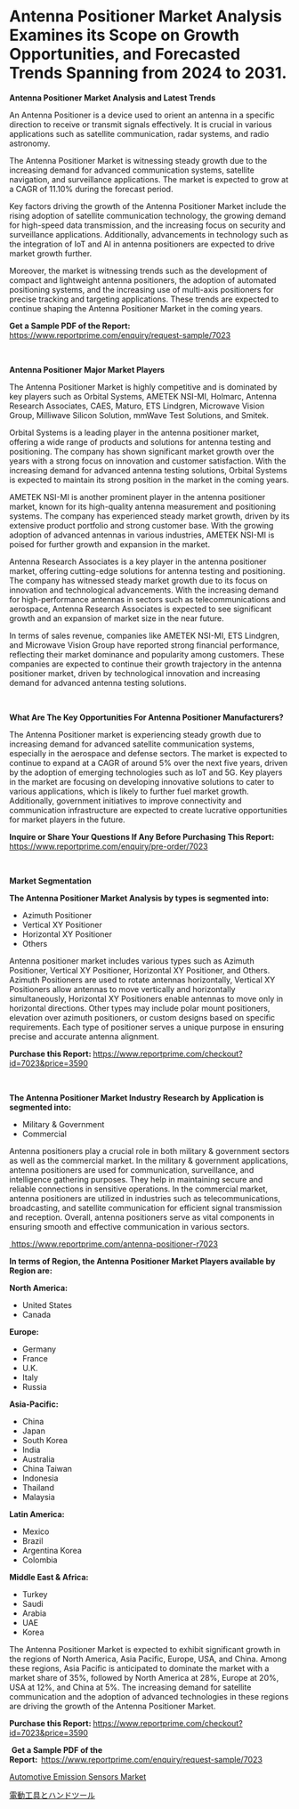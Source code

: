 <p><h1>Antenna Positioner Market Analysis Examines its Scope on Growth Opportunities, and Forecasted Trends Spanning from 2024 to 2031.</h1></p><p><strong>Antenna Positioner Market Analysis and Latest Trends</strong></p>
<p><p>An Antenna Positioner is a device used to orient an antenna in a specific direction to receive or transmit signals effectively. It is crucial in various applications such as satellite communication, radar systems, and radio astronomy.</p><p>The Antenna Positioner Market is witnessing steady growth due to the increasing demand for advanced communication systems, satellite navigation, and surveillance applications. The market is expected to grow at a CAGR of 11.10% during the forecast period.</p><p>Key factors driving the growth of the Antenna Positioner Market include the rising adoption of satellite communication technology, the growing demand for high-speed data transmission, and the increasing focus on security and surveillance applications. Additionally, advancements in technology such as the integration of IoT and AI in antenna positioners are expected to drive market growth further.</p><p>Moreover, the market is witnessing trends such as the development of compact and lightweight antenna positioners, the adoption of automated positioning systems, and the increasing use of multi-axis positioners for precise tracking and targeting applications. These trends are expected to continue shaping the Antenna Positioner Market in the coming years.</p></p>
<p><strong>Get a Sample PDF of the Report:&nbsp;</strong> <a href="https://www.reportprime.com/enquiry/request-sample/7023">https://www.reportprime.com/enquiry/request-sample/7023</a></p>
<p>&nbsp;</p>
<p><strong>Antenna Positioner Major Market Players</strong></p>
<p><p>The Antenna Positioner Market is highly competitive and is dominated by key players such as Orbital Systems, AMETEK NSI-MI, Holmarc, Antenna Research Associates, CAES, Maturo, ETS Lindgren, Microwave Vision Group, Milliwave Silicon Solution, mmWave Test Solutions, and Smitek.</p><p>Orbital Systems is a leading player in the antenna positioner market, offering a wide range of products and solutions for antenna testing and positioning. The company has shown significant market growth over the years with a strong focus on innovation and customer satisfaction. With the increasing demand for advanced antenna testing solutions, Orbital Systems is expected to maintain its strong position in the market in the coming years.</p><p>AMETEK NSI-MI is another prominent player in the antenna positioner market, known for its high-quality antenna measurement and positioning systems. The company has experienced steady market growth, driven by its extensive product portfolio and strong customer base. With the growing adoption of advanced antennas in various industries, AMETEK NSI-MI is poised for further growth and expansion in the market.</p><p>Antenna Research Associates is a key player in the antenna positioner market, offering cutting-edge solutions for antenna testing and positioning. The company has witnessed steady market growth due to its focus on innovation and technological advancements. With the increasing demand for high-performance antennas in sectors such as telecommunications and aerospace, Antenna Research Associates is expected to see significant growth and an expansion of market size in the near future.</p><p>In terms of sales revenue, companies like AMETEK NSI-MI, ETS Lindgren, and Microwave Vision Group have reported strong financial performance, reflecting their market dominance and popularity among customers. These companies are expected to continue their growth trajectory in the antenna positioner market, driven by technological innovation and increasing demand for advanced antenna testing solutions.</p></p>
<p>&nbsp;</p>
<p><strong>What Are The Key Opportunities For Antenna Positioner Manufacturers?</strong></p>
<p><p>The Antenna Positioner market is experiencing steady growth due to increasing demand for advanced satellite communication systems, especially in the aerospace and defense sectors. The market is expected to continue to expand at a CAGR of around 5% over the next five years, driven by the adoption of emerging technologies such as IoT and 5G. Key players in the market are focusing on developing innovative solutions to cater to various applications, which is likely to further fuel market growth. Additionally, government initiatives to improve connectivity and communication infrastructure are expected to create lucrative opportunities for market players in the future.</p></p>
<p><strong>Inquire or Share Your Questions If Any Before Purchasing This Report:</strong> <a href="https://www.reportprime.com/enquiry/pre-order/7023">https://www.reportprime.com/enquiry/pre-order/7023</a></p>
<p>&nbsp;</p>
<p><strong>Market Segmentation</strong></p>
<p><strong>The Antenna Positioner Market Analysis by types is segmented into:</strong></p>
<p><ul><li>Azimuth Positioner</li><li>Vertical XY Positioner</li><li>Horizontal XY Positioner</li><li>Others</li></ul></p>
<p><p>Antenna positioner market includes various types such as Azimuth Positioner, Vertical XY Positioner, Horizontal XY Positioner, and Others. Azimuth Positioners are used to rotate antennas horizontally, Vertical XY Positioners allow antennas to move vertically and horizontally simultaneously, Horizontal XY Positioners enable antennas to move only in horizontal directions. Other types may include polar mount positioners, elevation over azimuth positioners, or custom designs based on specific requirements. Each type of positioner serves a unique purpose in ensuring precise and accurate antenna alignment.</p></p>
<p><strong>Purchase this Report:&nbsp;</strong><a href="https://www.reportprime.com/checkout?id=7023&price=3590">https://www.reportprime.com/checkout?id=7023&price=3590</a></p>
<p>&nbsp;</p>
<p><strong>The Antenna Positioner Market Industry Research by Application is segmented into:</strong></p>
<p><ul><li>Military & Government</li><li>Commercial</li></ul></p>
<p><p>Antenna positioners play a crucial role in both military & government sectors as well as the commercial market. In the military & government applications, antenna positioners are used for communication, surveillance, and intelligence gathering purposes. They help in maintaining secure and reliable connections in sensitive operations. In the commercial market, antenna positioners are utilized in industries such as telecommunications, broadcasting, and satellite communication for efficient signal transmission and reception. Overall, antenna positioners serve as vital components in ensuring smooth and effective communication in various sectors.</p></p>
<p><a href="https://www.reportprime.com/antenna-positioner-r7023">&nbsp;https://www.reportprime.com/antenna-positioner-r7023</a></p>
<p><strong>In terms of Region, the Antenna Positioner Market Players available by Region are:</strong></p>
<p>
    <p> <strong> North America: </strong>
        <ul>
            <li>United States</li>
            <li>Canada</li>
        </ul>
        </p> 
    <p> <strong> Europe: </strong>
        <ul>
            <li>Germany</li>
            <li>France</li>
            <li>U.K.</li>
            <li>Italy</li>
            <li>Russia</li>
        </ul>
        </p> 
    <p> <strong> Asia-Pacific: </strong>
        <ul>
            <li>China</li>
            <li>Japan</li>
            <li>South Korea</li>
            <li>India</li>
            <li>Australia</li>
            <li>China Taiwan</li>
            <li>Indonesia</li>
            <li>Thailand</li>
            <li>Malaysia</li>
        </ul>
        </p> 
    <p> <strong> Latin America: </strong>
        <ul>
            <li>Mexico</li>
            <li>Brazil</li>
            <li>Argentina Korea</li>
            <li>Colombia</li>
        </ul>
        </p> 
    <p> <strong> Middle East & Africa: </strong>
        <ul>
            <li>Turkey</li>
            <li>Saudi</li>
            <li>Arabia</li>
            <li>UAE</li>
            <li>Korea</li>
        </ul>
    </p>
    </p>
<p><p>The Antenna Positioner Market is expected to exhibit significant growth in the regions of North America, Asia Pacific, Europe, USA, and China. Among these regions, Asia Pacific is anticipated to dominate the market with a market share of 35%, followed by North America at 28%, Europe at 20%, USA at 12%, and China at 5%. The increasing demand for satellite communication and the adoption of advanced technologies in these regions are driving the growth of the Antenna Positioner Market.</p></p>
<p><strong>Purchase this Report: </strong><a href="https://www.reportprime.com/checkout?id=7023&price=3590">https://www.reportprime.com/checkout?id=7023&price=3590</a></p>
<p>&nbsp;<strong>Get a Sample PDF of the Report:&nbsp;&nbsp;</strong><a href="https://www.reportprime.com/enquiry/request-sample/7023">https://www.reportprime.com/enquiry/request-sample/7023</a></p>
<p><strong></strong></p>
<p><p><a href="https://view.publitas.com/reportprime-1/automotive-emission-sensors-market-report-reveals-the-latest-trends-and-growth-opportunities-of-this-market/">Automotive Emission Sensors Market</a></p><p><a href="https://github.com/RandallRunte2023/Market-Research-Report-List-1/blob/main/583942575847.md">電動工具とハンドツール</a></p></p>